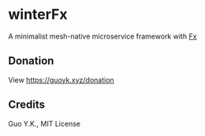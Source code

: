 # winterFx

A minimalist mesh-native microservice framework with [Fx](https://uber-go.github.io/fx/get-started/)

## Donation

View https://guoyk.xyz/donation

## Credits

Guo Y.K., MIT License